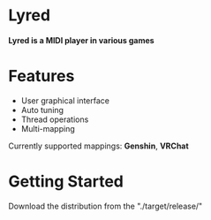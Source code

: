 # Lyred

#### Lyred is a MIDI player in various games

# Features

- User graphical interface
- Auto tuning
- Thread operations
- Multi-mapping

Currently supported mappings: **Genshin**, **VRChat**

# Getting Started

Download the distribution from the "./target/release/"